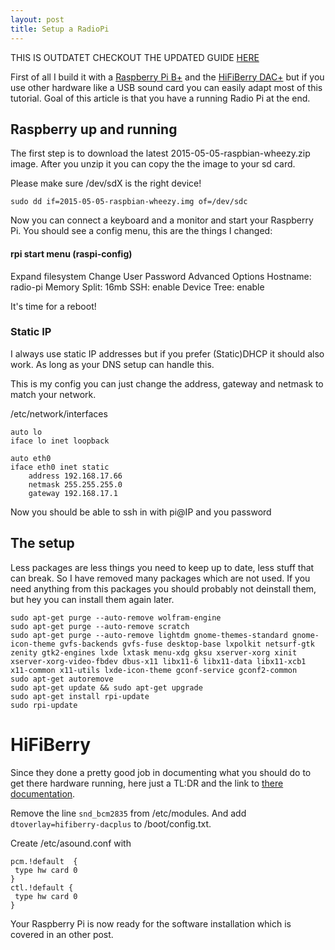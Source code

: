 ```yaml
---
layout: post
title: Setup a RadioPi
---
```


THIS IS OUTDATET CHECKOUT THE UPDATED GUIDE [HERE]( http://radio-pi.github.io/2016/01/12/setup-a-radio-pi/ )


First of all I build it with a [Raspberry Pi B+]( https://www.raspberrypi.org/products/model-b-plus/ ) and the 
[HiFiBerry DAC+]( https://www.hifiberry.com/dacplus/ ) but if you use other hardware like a USB sound card 
you can easily adapt most of this tutorial. Goal of this article is that you have a running Radio Pi at the end. 

## Raspberry up and running

The first step is to download the latest 2015-05-05-raspbian-wheezy.zip image. After you unzip it you can copy the 
the image to your sd card.

Please make sure /dev/sdX is the right device!

```
sudo dd if=2015-05-05-raspbian-wheezy.img of=/dev/sdc
```

Now you can connect a keyboard and a monitor and start your Raspberry Pi.
You should see a config menu, this are the things I changed:

#### rpi start menu (raspi-config)
Expand filesystem
Change User Password
Advanced Options
    Hostname: radio-pi
    Memory Split: 16mb
    SSH: enable
    Device Tree: enable

It's time for a reboot!

### Static IP

I always use static IP addresses but if you prefer (Static)DHCP it should also work.
As long as your DNS setup can handle this.


This is my config you can just change the address, gateway and netmask to match your network.

/etc/network/interfaces

```
auto lo
iface lo inet loopback

auto eth0
iface eth0 inet static
    address 192.168.17.66
    netmask 255.255.255.0
    gateway 192.168.17.1
```

Now you should be able to ssh in with pi@IP and you password


## The setup 

Less packages are less things you need to keep up to date, less stuff that can break. 
So I have removed many packages which are not used. If you need anything from this packages
you should probably not deinstall them, but hey you can install them again later.

```
sudo apt-get purge --auto-remove wolfram-engine
sudo apt-get purge --auto-remove scratch
sudo apt-get purge --auto-remove lightdm gnome-themes-standard gnome-icon-theme gvfs-backends gvfs-fuse desktop-base lxpolkit netsurf-gtk zenity gtk2-engines lxde lxtask menu-xdg gksu xserver-xorg xinit xserver-xorg-video-fbdev dbus-x11 libx11-6 libx11-data libx11-xcb1 x11-common x11-utils lxde-icon-theme gconf-service gconf2-common
sudo apt-get autoremove
sudo apt-get update && sudo apt-get upgrade
sudo apt-get install rpi-update
sudo rpi-update
```

# HiFiBerry

Since they done a pretty good job in documenting what you should do to get 
there hardware running, here just a TL:DR and the link to [there documentation]( https://www.hifiberry.com/guides/configuring-linux-3-18-x/ ).

Remove the line `snd_bcm2835` from /etc/modules. And add `dtoverlay=hifiberry-dacplus` to /boot/config.txt.

Create /etc/asound.conf with 
```
pcm.!default  {
 type hw card 0
}
ctl.!default {
 type hw card 0
}
```

Your Raspberry Pi is now ready for the software installation which is covered in an other post.


